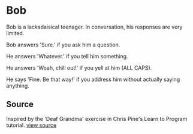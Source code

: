 # Bob

Bob is a lackadaisical teenager. In conversation, his responses are very limited.

Bob answers 'Sure.' if you ask him a question.

He answers 'Whatever.' if you tell him something.

He answers 'Woah, chill out!' if you yell at him (ALL CAPS).

He says 'Fine. Be that way!' if you address him without actually saying anything.



## Source

Inspired by the 'Deaf Grandma' exercise in Chris Pine's Learn to Program tutorial. [view source](http://pine.fm/LearnToProgram/?Chapter=06)
